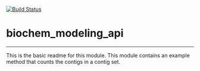 [![Build Status](https://travis-ci.org/janakakbase/biochem_modeling_api.svg?branch=master)](https://travis-ci.org/janakakbase/biochem_modeling_api)

# biochem_modeling_api
---

This is the basic readme for this module. This module contains an example method that counts the contigs in a contig set.
